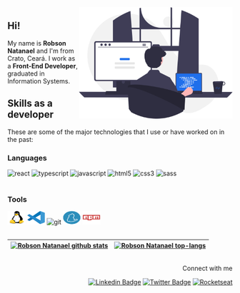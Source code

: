 <img align="right" height="250px" src=".github/images/undraw_programming_re_kg9v.svg">

## Hi!

My name is **Robson Natanael** and I'm from Crato, Ceará. I work as a **Front-End Developer**, graduated in Information Systems.

## Skills as a developer

These are some of the major technologies that I use or have worked on in the past:

### Languages

<div>
  <img src="https://icongr.am/devicon/react-original.svg?size=30&color=currentColor" alt="react" title="React.Js" width="40" height="30" />
  <img src="https://icongr.am/devicon/typescript-original.svg?size=30&color=currentColor" alt="typescript" title="Typescript" width="40" height="30" />
  <img src="https://icongr.am/devicon/javascript-original.svg?size=30&color=currentColor" alt="javascript" title="Javascript" width="40" height="30" />
  <img src="https://icongr.am/devicon/html5-original.svg?size=30&color=currentColor" alt="html5" title="HTML5" width="40" height="30" />
  <img src="https://icongr.am/devicon/css3-original.svg?size=30&color=currentColor" alt="css3" title="CSS3" width="40" height="30" />
  <img src="https://icongr.am/devicon/sass-original.svg?size=30&color=currentColor" alt="sass" title="SASS" width="40" height="30" />
<div>
<br/>

### Tools

<div>
<img src="https://raw.githubusercontent.com/devicons/devicon/master/icons/linux/linux-original.svg" alt="linux" title="Linux" width="40" height="30" />
<img src="https://raw.githubusercontent.com/devicons/devicon/master/icons/vscode/vscode-original.svg" alt="vscode" title="VS Code" width="40" height="30" />
<img src="https://icongr.am/devicon/git-original.svg?size=30&color=currentColor" alt="git" title="Git" width="40" height="30" />
<img src="https://raw.githubusercontent.com/devicons/devicon/master/icons/yarn/yarn-original.svg" alt="yarn" title="Yarn" width="40" height="30" />
<img src="https://raw.githubusercontent.com/devicons/devicon/master/icons/npm/npm-original-wordmark.svg" alt="npm" title="npm" width="40" height="30" />
</div>

<br />

| [![Robson Natanael github stats](https://github-readme-stats.vercel.app/api?username=robsonnatanael&theme=dark&show_icons=true&count_private=true&hide_border=true&count_private=true)](https://github.com/robsonnatanael) | [![Robson Natanael top-langs](https://github-readme-stats.vercel.app/api/top-langs/?username=robsonnatanael&layout=compact&theme=dark&hide_border=true&langs_count=10)](https://github.com/robsonnatanael) |
| :-----------------------------------------------------------------------------------------------------------------------------------------------------------------------------------------------------: | :--------------------------------------------------------------------------------------------------------------------------------------------------------------------------------------------------------: |

<br />
<div align="right">
Connect with me

[![Linkedin Badge](https://img.shields.io/badge/-Robson%20Natanael-blue?style=flat-square&logo=Linkedin&logoColor=white&link=https://www.linkedin.com/in/robsonnatanael)](https://www.linkedin.com/in/robsonnatanael)
[![Twitter Badge](https://img.shields.io/badge/-@robsonnatanael-1ca0f1?style=flat-square&labelColor=1ca0f1&logo=twitter&logoColor=white&link=https://twitter.com/robsonnatanael)](https://twitter.com/robsonnatanael)
[![Rocketseat](https://img.shields.io/badge/-Rocketseat%20Profile-8358e1?style=flat-square&labelColor=8358e1&logoColor=white&link=https://app.rocketseat.com.br/me/robsonnatanael)](https://app.rocketseat.com.br/me/robsonnatanael)

</div>
